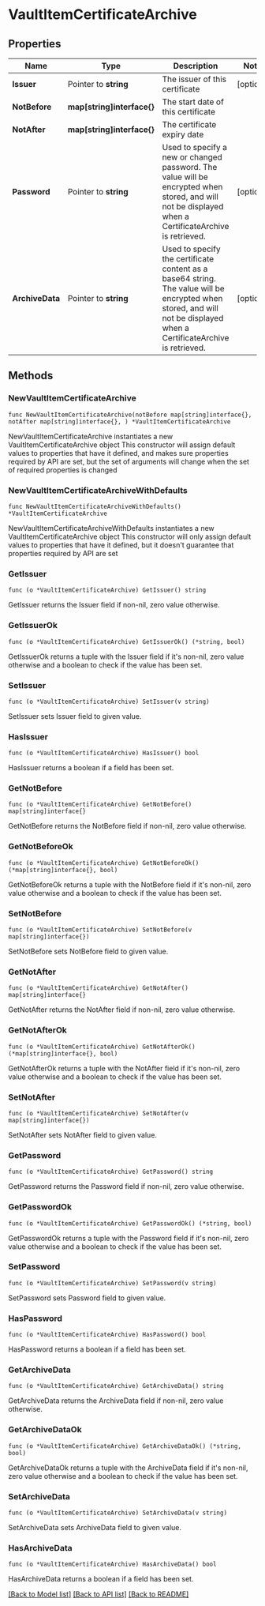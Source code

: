 # VaultItemCertificateArchive

## Properties

Name | Type | Description | Notes
------------ | ------------- | ------------- | -------------
**Issuer** | Pointer to **string** | The issuer of this certificate | [optional] 
**NotBefore** | **map[string]interface{}** | The start date of this certificate | 
**NotAfter** | **map[string]interface{}** | The certificate expiry date | 
**Password** | Pointer to **string** | Used to specify a new or changed password. The value will be encrypted when stored, and will not be displayed when a CertificateArchive is retrieved. | [optional] 
**ArchiveData** | Pointer to **string** | Used to specify the certificate content as a base64 string. The value will be encrypted when stored, and will not be displayed when a CertificateArchive is retrieved. | [optional] 

## Methods

### NewVaultItemCertificateArchive

`func NewVaultItemCertificateArchive(notBefore map[string]interface{}, notAfter map[string]interface{}, ) *VaultItemCertificateArchive`

NewVaultItemCertificateArchive instantiates a new VaultItemCertificateArchive object
This constructor will assign default values to properties that have it defined,
and makes sure properties required by API are set, but the set of arguments
will change when the set of required properties is changed

### NewVaultItemCertificateArchiveWithDefaults

`func NewVaultItemCertificateArchiveWithDefaults() *VaultItemCertificateArchive`

NewVaultItemCertificateArchiveWithDefaults instantiates a new VaultItemCertificateArchive object
This constructor will only assign default values to properties that have it defined,
but it doesn't guarantee that properties required by API are set

### GetIssuer

`func (o *VaultItemCertificateArchive) GetIssuer() string`

GetIssuer returns the Issuer field if non-nil, zero value otherwise.

### GetIssuerOk

`func (o *VaultItemCertificateArchive) GetIssuerOk() (*string, bool)`

GetIssuerOk returns a tuple with the Issuer field if it's non-nil, zero value otherwise
and a boolean to check if the value has been set.

### SetIssuer

`func (o *VaultItemCertificateArchive) SetIssuer(v string)`

SetIssuer sets Issuer field to given value.

### HasIssuer

`func (o *VaultItemCertificateArchive) HasIssuer() bool`

HasIssuer returns a boolean if a field has been set.

### GetNotBefore

`func (o *VaultItemCertificateArchive) GetNotBefore() map[string]interface{}`

GetNotBefore returns the NotBefore field if non-nil, zero value otherwise.

### GetNotBeforeOk

`func (o *VaultItemCertificateArchive) GetNotBeforeOk() (*map[string]interface{}, bool)`

GetNotBeforeOk returns a tuple with the NotBefore field if it's non-nil, zero value otherwise
and a boolean to check if the value has been set.

### SetNotBefore

`func (o *VaultItemCertificateArchive) SetNotBefore(v map[string]interface{})`

SetNotBefore sets NotBefore field to given value.


### GetNotAfter

`func (o *VaultItemCertificateArchive) GetNotAfter() map[string]interface{}`

GetNotAfter returns the NotAfter field if non-nil, zero value otherwise.

### GetNotAfterOk

`func (o *VaultItemCertificateArchive) GetNotAfterOk() (*map[string]interface{}, bool)`

GetNotAfterOk returns a tuple with the NotAfter field if it's non-nil, zero value otherwise
and a boolean to check if the value has been set.

### SetNotAfter

`func (o *VaultItemCertificateArchive) SetNotAfter(v map[string]interface{})`

SetNotAfter sets NotAfter field to given value.


### GetPassword

`func (o *VaultItemCertificateArchive) GetPassword() string`

GetPassword returns the Password field if non-nil, zero value otherwise.

### GetPasswordOk

`func (o *VaultItemCertificateArchive) GetPasswordOk() (*string, bool)`

GetPasswordOk returns a tuple with the Password field if it's non-nil, zero value otherwise
and a boolean to check if the value has been set.

### SetPassword

`func (o *VaultItemCertificateArchive) SetPassword(v string)`

SetPassword sets Password field to given value.

### HasPassword

`func (o *VaultItemCertificateArchive) HasPassword() bool`

HasPassword returns a boolean if a field has been set.

### GetArchiveData

`func (o *VaultItemCertificateArchive) GetArchiveData() string`

GetArchiveData returns the ArchiveData field if non-nil, zero value otherwise.

### GetArchiveDataOk

`func (o *VaultItemCertificateArchive) GetArchiveDataOk() (*string, bool)`

GetArchiveDataOk returns a tuple with the ArchiveData field if it's non-nil, zero value otherwise
and a boolean to check if the value has been set.

### SetArchiveData

`func (o *VaultItemCertificateArchive) SetArchiveData(v string)`

SetArchiveData sets ArchiveData field to given value.

### HasArchiveData

`func (o *VaultItemCertificateArchive) HasArchiveData() bool`

HasArchiveData returns a boolean if a field has been set.


[[Back to Model list]](../README.md#documentation-for-models) [[Back to API list]](../README.md#documentation-for-api-endpoints) [[Back to README]](../README.md)


